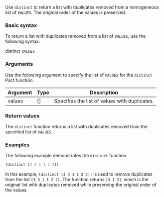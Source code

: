 Use `distinct` to return a list with duplicates removed from a homogeneous list of *`VALUES`*. The original order of the values is preserved.

### Basic syntax

To return a list with duplicates removed from a list of *`VALUES`*, use the following syntax:

distinct *`VALUES`*

### Arguments

Use the following argument to specify the list of *`VALUES`* for the `distinct` Pact function.

| Argument | Type        | Description                                    |
|----------|-------------|------------------------------------------------|
| values   | [<a>]      | Specifies the list of values with duplicates. |

### Return values

The `distinct` function returns a list with duplicates removed from the specified list of *`VALUES`*.

### Examples

The following example demonstrates the `distinct` function:

```lisp
(distinct [3 3 1 1 2 2])
```

In this example, `(distinct [3 3 1 1 2 2])` is used to remove duplicates from the list `[3 3 1 1 2 2]`. The function returns `[3 1 2]`, which is the original list with duplicates removed while preserving the original order of the values.
